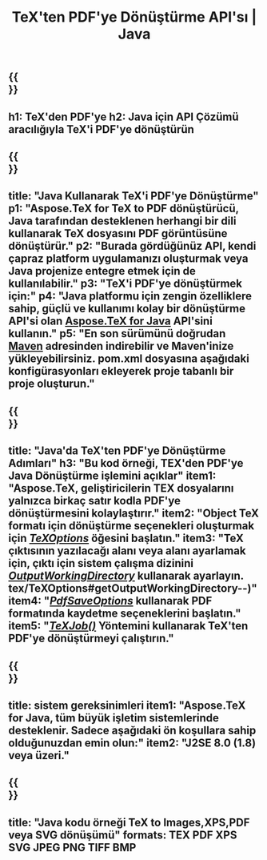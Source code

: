﻿---
translation: true
template: /_templates/_conversion-child-java.md
title: TeX'ten PDF'ye Dönüştürme API'sı | Java
description: TeX'ten PDF'ye dönüştürme işlevi. Bu şirket içi Java kitaplığını projenize entegre edin veya TeX'i PDF'ye dönüştürmek için platformlar arası uygulamaları kullanın.
keywords: tex'ten pdf'ye api jpeg, tex2pdf entegrasyonu
url: /java/conversion/tex-to-pdf/
family: tex
platformtag: java
feature: conversion
informat: TEX
outformat: PDF
otherformats: BMP PNG JPEG TIFF XPS SVG
---


{{<section banner>}}
---
h1: TeX'den PDF'ye
h2: Java için API Çözümü aracılığıyla TeX'i PDF'ye dönüştürün
---

{{<section overview>}}
---
title: "Java Kullanarak TeX'i PDF'ye Dönüştürme"
p1: "Aspose.TeX for TeX to PDF dönüştürücü, Java tarafından desteklenen herhangi bir dili kullanarak TeX dosyasını PDF görüntüsüne dönüştürür."
p2: "Burada gördüğünüz API, kendi çapraz platform uygulamanızı oluşturmak veya Java projenize entegre etmek için de kullanılabilir."
p3: "TeX'i PDF'ye dönüştürmek için:"
p4: "Java platformu için zengin özelliklere sahip, güçlü ve kullanımı kolay bir dönüştürme API'si olan [Aspose.TeX for Java](https://products.aspose.com/tex/java) API'sini kullanın."
p5: "En son sürümünü doğrudan [Maven](https://repository.aspose.com/webapp/#/artifacts/browse/tree/General/repo/com/aspose/aspose-tex) adresinden indirebilir ve Maven'inize yükleyebilirsiniz. pom.xml dosyasına aşağıdaki konfigürasyonları ekleyerek proje tabanlı bir proje oluşturun."
---

{{<section feature1>}}
---
title: "Java'da TeX'ten PDF'ye Dönüştürme Adımları"
h3: "Bu kod örneği, TEX'den PDF'ye Java Dönüştürme işlemini açıklar"
item1: "Aspose.TeX, geliştiricilerin TEX dosyalarını yalnızca birkaç satır kodla PDF'ye dönüştürmesini kolaylaştırır."
item2: "Object TeX formatı için dönüştürme seçenekleri oluşturmak için [*TeXOptions*](https://reference.aspose.com/tex/java/com.aspose.tex/TeXOptions) öğesini başlatın."
item3: "TeX çıktısının yazılacağı alanı veya alanı ayarlamak için, çıktı için sistem çalışma dizinini [*OutputWorkingDirectory*](https://reference.aspose.com/tex/java/com.aspose) kullanarak ayarlayın. tex/TeXOptions#getOutputWorkingDirectory--)"
item4: "[*PdfSaveOptions*](https://reference.aspose.com/tex/java/com.aspose.tex.rendering/PdfSaveOptions) kullanarak PDF formatında kaydetme seçeneklerini başlatın."
item5: "[*TeXJob()*](https://reference.aspose.com/tex/java/com.aspose.tex/TeXJob) Yöntemini kullanarak TeX'ten PDF'ye dönüştürmeyi çalıştırın."
---

{{<section feature2>}}
---
title: sistem gereksinimleri
item1: "Aspose.TeX for Java, tüm büyük işletim sistemlerinde desteklenir. Sadece aşağıdaki ön koşullara sahip olduğunuzdan emin olun:"
item2: "J2SE 8.0 (1.8) veya üzeri."
---

{{<section widget>}}
---
title: "Java kodu örneği TeX to Images,XPS,PDF veya SVG dönüşümü"
formats: TEX PDF XPS SVG JPEG PNG TIFF BMP
---
